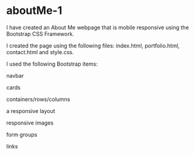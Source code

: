 # aboutMe-1
I have created an About Me webpage that is mobile responsive using the Bootstrap CSS Framework.

I created the page using the following files: index.html, portfolio.html, contact.html and style.css.

I used the following Bootstrap items:

navbar

cards

containers/rows/columns

a responsive layout

responsive images

form groups

links

